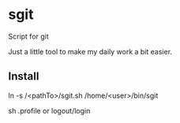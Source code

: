 sgit
====

Script for git

Just a little tool to make my daily work a bit easier.

Install
---------

ln -s /\<pathTo\>/sgit.sh /home/\<user\>/bin/sgit

sh .profile or logout/login
